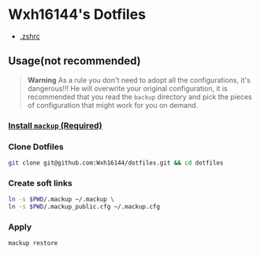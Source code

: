 # Wxh16144's Dotfiles

- [.zshrc](./backup/.zshrc)

## Usage(not recommended)

> **Warning**
> As a rule you don't need to adopt all the configurations, it's dangerous!!! He will overwrite your original configuration, it is recommended that you read the `backup` directory and pick the pieces of configuration that might work for you on demand.

### [Install `mackup` (Required)](https://github.com/lra/mackup/blob/master/INSTALL.md)

### Clone Dotfiles

```bash
git clone git@github.com:Wxh16144/dotfiles.git && cd dotfiles
```

### Create soft links

```bash
ln -s $PWD/.mackup ~/.mackup \
ln -s $PWD/.mackup_public.cfg ~/.mackup.cfg
```

### Apply

```bash
mackup restore
```
